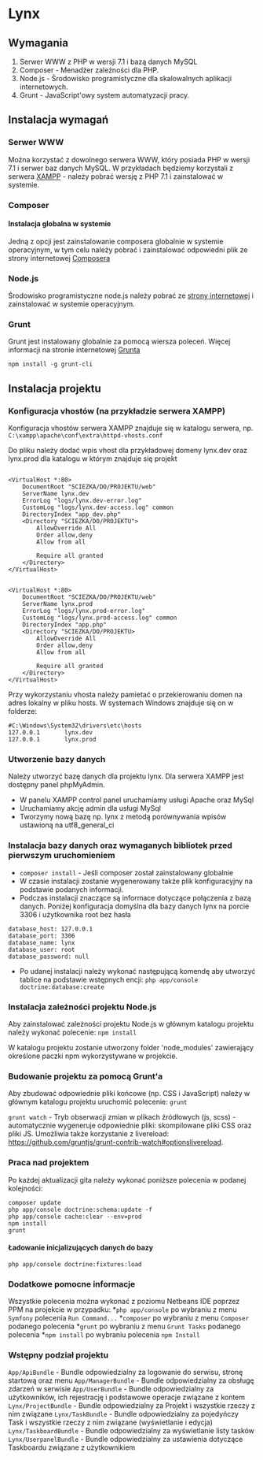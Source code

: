 # Lynx #

## Wymagania ##
1. Serwer WWW z PHP w wersji 7.1 i bazą danych MySQL
2. Composer - Menadżer zależności dla PHP.
3. Node.js - Środowisko programistyczne dla skalowalnych aplikacji internetowych.
4. Grunt - JavaScript'owy system automatyzacji pracy.

## Instalacja wymagań ##

### Serwer WWW ###
Można korzystać z dowolnego serwera WWW, który posiada PHP w wersji 7.1 i serwer baz danych MySQL. 
W przykładach będziemy korzystali z serwera [XAMPP](https://www.apachefriends.org/pl/index.html) - należy pobrać wersję z PHP 7.1 i zainstalować w systemie.

### Composer ###
#### Instalacja globalna w systemie ####
Jedną z opcji jest zainstalowanie composera globalnie w systemie operacyjnym, w tym celu należy pobrać i zainstalować odpowiedni plik ze strony internetowej [Composera](https://getcomposer.org/)

### Node.js ###
Środowisko programistyczne node.js należy pobrać ze [strony internetowej](https://nodejs.org/) i zainstalować w systemie operacyjnym.

### Grunt ###
Grunt jest instalowany globalnie za pomocą wiersza poleceń. Więcej informacji na stronie internetowej [Grunta](http://gruntjs.com/) 

`npm install -g grunt-cli`

## Instalacja projektu ##

### Konfiguracja vhostów (na przykładzie serwera XAMPP) ###
Konfiguracja vhostów serwera XAMPP znajduje się w katalogu serwera, np. 
`C:\xampp\apache\conf\extra\httpd-vhosts.conf`

Do pliku należy dodać wpis vhost dla przykładowej domeny lynx.dev oraz lynx.prod dla katalogu w którym znajduje się projekt
```

<VirtualHost *:80>
    DocumentRoot "SCIEZKA/DO/PROJEKTU/web"
    ServerName lynx.dev
    ErrorLog "logs/lynx.dev-error.log"
    CustomLog "logs/lynx.dev-access.log" common
    DirectoryIndex "app_dev.php"
    <Directory "SCIEZKA/DO/PROJEKTU">
        AllowOverride All
        Order allow,deny
        Allow from all

        Require all granted
    </Directory>
</VirtualHost>


<VirtualHost *:80>
    DocumentRoot "SCIEZKA/DO/PROJEKTU/web"
    ServerName lynx.prod
    ErrorLog "logs/lynx.prod-error.log"
    CustomLog "logs/lynx.prod-access.log" common
    DirectoryIndex "app.php"
    <Directory "SCIEZKA/DO/PROJEKTU>
        AllowOverride All
        Order allow,deny
        Allow from all

        Require all granted
    </Directory>
</VirtualHost>
```

Przy wykorzystaniu vhosta należy pamietać o przekierowaniu domen na adres lokalny w pliku hosts. W systemach Windows znajduje się on w folderze:

```
#C:\Windows\System32\drivers\etc\hosts
127.0.0.1       lynx.dev
127.0.0.1       lynx.prod
```

### Utworzenie bazy danych ###
Należy utworzyć bazę danych dla projektu lynx. Dla serwera XAMPP jest dostępny panel phpMyAdmin.
* W panelu XAMPP control panel uruchamiamy usługi Apache oraz MySql 
* Uruchamiamy akcję admin dla usługi MySql
* Tworzymy nową bazę np. lynx z metodą porównywania wpisów ustawioną na utf8_general_ci

### Instalacja bazy danych oraz wymaganych bibliotek przed pierwszym uruchomieniem ###
* `composer install` - Jeśli composer został zainstalowany globalnie
* W czasie instalacji zostanie wygenerowany także plik konfiguracyjny na podstawie podanych informacji. 
* Podczas instalacji znaczące są informace dotyczące połączenia z bazą danych. Poniżej konfiguracja domyślna dla bazy danych lynx na porcie 3306 i użytkownika root bez hasła
```
database_host: 127.0.0.1
database_port: 3306
database_name: lynx
database_user: root
database_password: null
```
* Po udanej instalacji należy wykonać następującą komendę aby utworzyć tablice na podstawie wstępnych encji: `php app/console doctrine:database:create`

### Instalacja zależności projektu Node.js ###
Aby zainstalować zależności projektu Node.js w głównym katalogu projektu należy wykonać polecenie:
`npm install`

W katalogu projektu zostanie utworzony folder 'node_modules' zawierający określone paczki npm wykorzystywane w projekcie.

### Budowanie projektu za pomocą Grunt'a ###
Aby zbudować odpowiednie pliki końcowe (np. CSS i JavaScript) należy w głównym katalogu projektu uruchomić polecenie:
`grunt`

`grunt watch` - Tryb obserwacji zmian w plikach źródłowych (js, scss) - automatycznie wygeneruje odpowiednie pliki: skompilowane pliki CSS oraz pliki JS. Umożliwia także korzystanie z livereload: https://github.com/gruntjs/grunt-contrib-watch#optionslivereload.

### Praca nad projektem ###
Po każdej aktualizacji gita należy wykonać poniższe polecenia w podanej kolejności:
```
composer update
php app/console doctrine:schema:update -f
php app/console cache:clear --env=prod
npm install
grunt

```

#### Ładowanie inicjalizujących danych do bazy ####
```
php app/console doctrine:fixtures:load

```

### Dodatkowe pomocne informacje ###
Wszystkie polecenia można wykonać z poziomu Netbeans IDE poprzez PPM na projekcie w przypadku:
*`php app/console` po wybraniu z menu `Symfony` polecenia `Run Command...`
*`composer` po wybraniu z menu `Composer` podanego polecenia
*`grunt` po wybraniu z menu `Grunt Tasks` podanego polecenia
*`npm install` po wybraniu polecenia `npm Install`

### Wstępny podział projektu ###
`App/ApiBundle` - Bundle odpowiedzialny za logowanie do serwisu, stronę startową oraz menu
`App/ManagerBundle` - Bundle odpowiedzialny za obsługę zdarzeń w serwisie
`App/UserBundle` - Bundle odpowiedzialny za użytkowników, ich rejestrację i podstawowe operacje związane z kontem
`Lynx/ProjectBundle` - Bundle odpowiedzialny za Projekt i wszystkie rzeczy z nim związane
`Lynx/TaskBundle` - Bundle odpowiedzialny za pojedyńczy Task i wszystkie rzeczy z nim związane (wyświetlanie i edycja)
`Lynx/TaskboardBundle` - Bundle odpowiedzialny za wyświetlanie listy tasków
`Lynx/UserpanelBundle` - Bundle odpowiedzialny za ustawienia dotyczące Taskboardu związane z użytkownikiem
